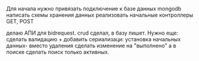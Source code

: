 Для начала нужно привязать подключение к базе данных mongodb
написать схемы хранения данных
реализовать начальные контроллеры GET, POST


делаю АПИ для bidrequest. crud сделал, в базу пишет. Нужно еще:
сделать валидацию + добавить сериализаци: установка начальных данных-
вместо удаления сделать изменение на "выполнено" а в поиске сделать поиск только активных.

